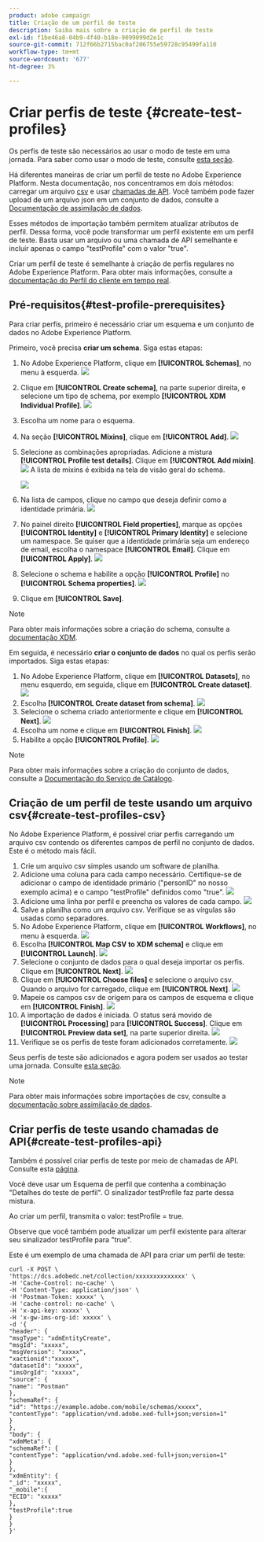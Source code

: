 ```yaml
---
product: adobe campaign
title: Criação de um perfil de teste
description: Saiba mais sobre a criação de perfil de teste
exl-id: f1be46a8-04b9-4f40-b18e-9099099d2e1c
source-git-commit: 712f66b2715bac0af206755e59728c95499fa110
workflow-type: tm+mt
source-wordcount: '677'
ht-degree: 3%

---
```


# Criar perfis de teste {#create-test-profiles}

Os perfis de teste são necessários ao usar o modo de teste em uma jornada. Para saber como usar o modo de teste, consulte [esta seção](../building-journeys/testing-the-journey.md).

Há diferentes maneiras de criar um perfil de teste no Adobe Experience Platform. Nesta documentação, nos concentramos em dois métodos: carregar um arquivo [csv](../building-journeys/creating-test-profiles.md#create-test-profiles-csv) e usar [chamadas de API](../building-journeys/creating-test-profiles.md#create-test-profiles-api). Você também pode fazer upload de um arquivo json em um conjunto de dados, consulte a [Documentação de assimilação de dados](https://experienceleague.adobe.com/docs/experience-platform/ingestion/tutorials/ingest-batch-data.html#add-data-to-dataset).

Esses métodos de importação também permitem atualizar atributos de perfil. Dessa forma, você pode transformar um perfil existente em um perfil de teste. Basta usar um arquivo ou uma chamada de API semelhante e incluir apenas o campo &quot;testProfile&quot; com o valor &quot;true&quot;.

Criar um perfil de teste é semelhante à criação de perfis regulares no Adobe Experience Platform. Para obter mais informações, consulte a [documentação do Perfil do cliente em tempo real](https://experienceleague.adobe.com/docs/experience-platform/profile/home.html).

## Pré-requisitos{#test-profile-prerequisites}

Para criar perfis, primeiro é necessário criar um esquema e um conjunto de dados no Adobe Experience Platform.

Primeiro, você precisa **criar um schema**. Siga estas etapas:

1. No Adobe Experience Platform, clique em **[!UICONTROL Schemas]**, no menu à esquerda.
   ![](../assets/test-profiles-0.png)
1. Clique em **[!UICONTROL Create schema]**, na parte superior direita, e selecione um tipo de schema, por exemplo **[!UICONTROL XDM Individual Profile]**.
   ![](../assets/test-profiles-1.png)
1. Escolha um nome para o esquema.
1. Na seção **[!UICONTROL Mixins]**, clique em **[!UICONTROL Add]**.
   ![](../assets/test-profiles-1-bis.png)
1. Selecione as combinações apropriadas. Adicione a mistura **[!UICONTROL Profile test details]**. Clique em **[!UICONTROL Add mixin]**.
   ![](../assets/test-profiles-1-ter.png)
A lista de mixins é exibida na tela de visão geral do schema.

   ![](../assets/test-profiles-2.png)
1. Na lista de campos, clique no campo que deseja definir como a identidade primária.
   ![](../assets/test-profiles-3.png)
1. No painel direito **[!UICONTROL Field properties]**, marque as opções **[!UICONTROL Identity]** e **[!UICONTROL Primary Identity]** e selecione um namespace. Se quiser que a identidade primária seja um endereço de email, escolha o namespace **[!UICONTROL Email]**. Clique em **[!UICONTROL Apply]**.
   ![](../assets/test-profiles-4.png)
1. Selecione o schema e habilite a opção **[!UICONTROL Profile]** no **[!UICONTROL Schema properties]**.
   ![](../assets/test-profiles-5.png)
1. Clique em **[!UICONTROL Save]**.

>[!NOTE]
>
>Para obter mais informações sobre a criação do schema, consulte a [documentação XDM](https://experienceleague.adobe.com/docs/experience-platform/xdm/ui/resources/schemas.html#prerequisites).

Em seguida, é necessário **criar o conjunto de dados** no qual os perfis serão importados. Siga estas etapas:

1. No Adobe Experience Platform, clique em **[!UICONTROL Datasets]**, no menu esquerdo, em seguida, clique em **[!UICONTROL Create dataset]**.
   ![](../assets/test-profiles-6.png)
1. Escolha **[!UICONTROL Create dataset from schema]**.
   ![](../assets/test-profiles-7.png)
1. Selecione o schema criado anteriormente e clique em **[!UICONTROL Next]**.
   ![](../assets/test-profiles-8.png)
1. Escolha um nome e clique em **[!UICONTROL Finish]**.
   ![](../assets/test-profiles-9.png)
1. Habilite a opção **[!UICONTROL Profile]**.
   ![](../assets/test-profiles-10.png)

>[!NOTE]
>
> Para obter mais informações sobre a criação do conjunto de dados, consulte a [Documentação do Serviço de Catálogo](https://experienceleague.adobe.com/docs/experience-platform/catalog/datasets/user-guide.html#getting-started).

## Criação de um perfil de teste usando um arquivo csv{#create-test-profiles-csv}

No Adobe Experience Platform, é possível criar perfis carregando um arquivo csv contendo os diferentes campos de perfil no conjunto de dados. Este é o método mais fácil.

1. Crie um arquivo csv simples usando um software de planilha.
1. Adicione uma coluna para cada campo necessário. Certifique-se de adicionar o campo de identidade primário (&quot;personID&quot; no nosso exemplo acima) e o campo &quot;testProfile&quot; definidos como &quot;true&quot;.
   ![](../assets/test-profiles-11.png)
1. Adicione uma linha por perfil e preencha os valores de cada campo.
   ![](../assets/test-profiles-12.png)
1. Salve a planilha como um arquivo csv. Verifique se as vírgulas são usadas como separadores.
1. No Adobe Experience Platform, clique em **[!UICONTROL Workflows]**, no menu à esquerda.
   ![](../assets/test-profiles-14.png)
1. Escolha **[!UICONTROL Map CSV to XDM schema]** e clique em **[!UICONTROL Launch]**.
   ![](../assets/test-profiles-16.png)
1. Selecione o conjunto de dados para o qual deseja importar os perfis. Clique em **[!UICONTROL Next]**.
   ![](../assets/test-profiles-17.png)
1. Clique em **[!UICONTROL Choose files]** e selecione o arquivo csv. Quando o arquivo for carregado, clique em **[!UICONTROL Next]**.
   ![](../assets/test-profiles-18.png)
1. Mapeie os campos csv de origem para os campos de esquema e clique em **[!UICONTROL Finish]**.
   ![](../assets/test-profiles-19.png)
1. A importação de dados é iniciada. O status será movido de **[!UICONTROL Processing]** para **[!UICONTROL Success]**. Clique em **[!UICONTROL Preview data set]**, na parte superior direita.
   ![](../assets/test-profiles-20.png)
1. Verifique se os perfis de teste foram adicionados corretamente.
   ![](../assets/test-profiles-21.png)

Seus perfis de teste são adicionados e agora podem ser usados ao testar uma jornada. Consulte [esta seção](../building-journeys/testing-the-journey.md).
>[!NOTE]
>
> Para obter mais informações sobre importações de csv, consulte a [documentação sobre assimilação de dados](https://experienceleague.adobe.com/docs/experience-platform/ingestion/tutorials/map-a-csv-file.html#tutorials).

## Criar perfis de teste usando chamadas de API{#create-test-profiles-api}

Também é possível criar perfis de teste por meio de chamadas de API. Consulte esta [página](https://docs.adobe.com/content/help/pt-BR/experience-platform/profile/home.html).

Você deve usar um Esquema de perfil que contenha a combinação &quot;Detalhes do teste de perfil&quot;. O sinalizador testProfile faz parte dessa mistura.

Ao criar um perfil, transmita o valor: testProfile = true.

Observe que você também pode atualizar um perfil existente para alterar seu sinalizador testProfile para &quot;true&quot;.

Este é um exemplo de uma chamada de API para criar um perfil de teste:

```
curl -X POST \
'https://dcs.adobedc.net/collection/xxxxxxxxxxxxxx' \
-H 'Cache-Control: no-cache' \
-H 'Content-Type: application/json' \
-H 'Postman-Token: xxxxx' \
-H 'cache-control: no-cache' \
-H 'x-api-key: xxxxx' \
-H 'x-gw-ims-org-id: xxxxx' \
-d '{
"header": {
"msgType": "xdmEntityCreate",
"msgId": "xxxxx",
"msgVersion": "xxxxx",
"xactionid":"xxxxx",
"datasetId": "xxxxx",
"imsOrgId": "xxxxx",
"source": {
"name": "Postman"
},
"schemaRef": {
"id": "https://example.adobe.com/mobile/schemas/xxxxx",
"contentType": "application/vnd.adobe.xed-full+json;version=1"
}
},
"body": {
"xdmMeta": {
"schemaRef": {
"contentType": "application/vnd.adobe.xed-full+json;version=1"
}
},
"xdmEntity": {
"_id": "xxxxx",
"_mobile":{
"ECID": "xxxxx"
},
"testProfile":true
}
}
}'
```
